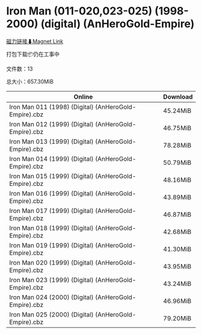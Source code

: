 # Iron Man (011-020,023-025) (1998-2000) (digital) (AnHeroGold-Empire)

[磁力链接⬇Magnet Link](magnet:?xt=urn:btih:64a2c9c29b8dbc638a5d054f909bb9a240174535&dn=Iron%20Man%20%28011-020%2C023-025%29%20%281998-2000%29%20%28digital%29%20%28AnHeroGold-Empire%29)

打包下载📦仍在工事中

文件数：13

总大小：657.30MiB

Online | Download
--- | ---
Iron Man 011 (1998) (Digital) (AnHeroGold-Empire).cbz | 45.24MiB
Iron Man 012 (1999) (Digital) (AnHeroGold-Empire).cbz | 46.75MiB
Iron Man 013 (1999) (Digital) (AnHeroGold-Empire).cbz | 78.28MiB
Iron Man 014 (1999) (Digital) (AnHeroGold-Empire).cbz | 50.79MiB
Iron Man 015 (1999) (Digital) (AnHeroGold-Empire).cbz | 48.16MiB
Iron Man 016 (1999) (Digital) (AnHeroGold-Empire).cbz | 43.89MiB
Iron Man 017 (1999) (Digital) (AnHeroGold-Empire).cbz | 46.87MiB
Iron Man 018 (1999) (Digital) (AnHeroGold-Empire).cbz | 42.68MiB
Iron Man 019 (1999) (Digital) (AnHeroGold-Empire).cbz | 41.30MiB
Iron Man 020 (1999) (Digital) (AnHeroGold-Empire).cbz | 43.95MiB
Iron Man 023 (1999) (Digital) (AnHeroGold-Empire).cbz | 43.24MiB
Iron Man 024 (2000) (Digital) (AnHeroGold-Empire).cbz | 46.96MiB
Iron Man 025 (2000) (Digital) (AnHeroGold-Empire).cbz | 79.20MiB